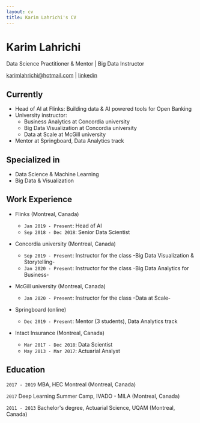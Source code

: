 ```yaml
---
layout: cv
title: Karim Lahrichi's CV
---
```


# Karim Lahrichi
Data Science Practitioner & Mentor | Big Data Instructor 

<div id="webaddress">
<a href="karimlahrichi@hotmail.com">karimlahrichi@hotmail.com</a> | <a href="https://www.linkedin.com/in/karim-lahrichi/">linkedin</a> 
</div>


## Currently
- Head of AI at Flinks: Building data & AI powered tools for Open Banking
- University instructor: 
  - Business Analytics at Concordia university
  - Big Data Visualization at Concordia university
  - Data at Scale at McGill university
- Mentor at Springboard, Data Analytics track


## Specialized in

- Data Science & Machine Learning
- Big Data & Visualization


## Work Experience

- Flinks (Montreal, Canada)
  - `Jan 2019 - Present`: Head of AI
  - `Sep 2018 - Dec 2018`: Senior Data Scientist
  
- Concordia university (Montreal, Canada)
  - `Sep 2019 - Present`: Instructor for the class -Big Data Visualization & Storytelling-
  - `Jan 2020 - Present`: Instructor for the class -Big Data Analytics for Business-
  
- McGill university (Montreal, Canada)
  - `Jan 2020 - Present`: Instructor for the class -Data at Scale-
  
- Springboard (online)
  - `Dec 2019 - Present`: Mentor (3 students), Data Analytics track
  
- Intact Insurance (Montreal, Canada)
   - `Mar 2017 - Dec 2018`: Data Scientist
   - `May 2013 - Mar 2017`: Actuarial Analyst


## Education

`2017 - 2019`
MBA, HEC Montreal (Montreal, Canada)

`2017`
Deep Learning Summer Camp, IVADO - MILA (Montreal, Canada)

`2011 - 2013`
Bachelor's degree, Actuarial Science, UQAM (Montreal, Canada)

